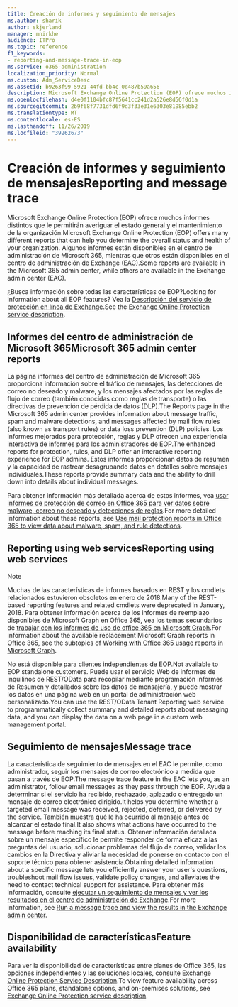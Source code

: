 ```yaml
---
title: Creación de informes y seguimiento de mensajes
ms.author: sharik
author: skjerland
manager: mnirkhe
audience: ITPro
ms.topic: reference
f1_keywords:
- reporting-and-message-trace-in-eop
ms.service: o365-administration
localization_priority: Normal
ms.custom: Adm_ServiceDesc
ms.assetid: b9263f99-5921-44fd-bb4c-0d487b59a656
description: Microsoft Exchange Online Protection (EOP) ofrece muchos informes distintos que le permitirán averiguar el estado general y el mantenimiento de la organización. Algunos informes están disponibles en el centro de administración de Microsoft 365, mientras que otros están disponibles en el centro de administración de Exchange (EAC).
ms.openlocfilehash: d4e0f1104bfc87f5641cc241d2a526e8d56f0d1a
ms.sourcegitcommit: 2b9f68f7731dfd6f9d3f33e31e6303e81985ebb2
ms.translationtype: MT
ms.contentlocale: es-ES
ms.lasthandoff: 11/26/2019
ms.locfileid: "39262673"
---
```

# <a name="reporting-and-message-trace"></a><span data-ttu-id="88790-104">Creación de informes y seguimiento de mensajes</span><span class="sxs-lookup"><span data-stu-id="88790-104">Reporting and message trace</span></span>

<span data-ttu-id="88790-105">Microsoft Exchange Online Protection (EOP) ofrece muchos informes distintos que le permitirán averiguar el estado general y el mantenimiento de la organización.</span><span class="sxs-lookup"><span data-stu-id="88790-105">Microsoft Exchange Online Protection (EOP) offers many different reports that can help you determine the overall status and health of your organization.</span></span> <span data-ttu-id="88790-106">Algunos informes están disponibles en el centro de administración de Microsoft 365, mientras que otros están disponibles en el centro de administración de Exchange (EAC).</span><span class="sxs-lookup"><span data-stu-id="88790-106">Some reports are available in the Microsoft 365 admin center, while others are available in the Exchange admin center (EAC).</span></span>

<span data-ttu-id="88790-107">¿Busca información sobre todas las características de EOP?</span><span class="sxs-lookup"><span data-stu-id="88790-107">Looking for information about all EOP features?</span></span> <span data-ttu-id="88790-108">Vea la [Descripción del servicio de protección en línea de Exchange](exchange-online-protection-service-description.md).</span><span class="sxs-lookup"><span data-stu-id="88790-108">See the [Exchange Online Protection service description](exchange-online-protection-service-description.md).</span></span>

## <a name="microsoft-365-admin-center-reports"></a><span data-ttu-id="88790-109">Informes del centro de administración de Microsoft 365</span><span class="sxs-lookup"><span data-stu-id="88790-109">Microsoft 365 admin center reports</span></span>

<span data-ttu-id="88790-110">La página informes del centro de administración de Microsoft 365 proporciona información sobre el tráfico de mensajes, las detecciones de correo no deseado y malware, y los mensajes afectados por las reglas de flujo de correo (también conocidas como reglas de transporte) o las directivas de prevención de pérdida de datos (DLP).</span><span class="sxs-lookup"><span data-stu-id="88790-110">The Reports page in the Microsoft 365 admin center provides information about message traffic, spam and malware detections, and messages affected by mail flow rules (also known as transport rules) or data loss prevention (DLP) policies.</span></span> <span data-ttu-id="88790-111">Los informes mejorados para protección, reglas y DLP ofrecen una experiencia interactiva de informes para los administradores de EOP.</span><span class="sxs-lookup"><span data-stu-id="88790-111">The enhanced reports for protection, rules, and DLP offer an interactive reporting experience for EOP admins.</span></span> <span data-ttu-id="88790-112">Estos informes proporcionan datos de resumen y la capacidad de rastrear desagrupando datos en detalles sobre mensajes individuales.</span><span class="sxs-lookup"><span data-stu-id="88790-112">These reports provide summary data and the ability to drill down into details about individual messages.</span></span>

<span data-ttu-id="88790-113">Para obtener información más detallada acerca de estos informes, vea [usar informes de protección de correo en Office 365 para ver datos sobre malware, correo no deseado y detecciones de reglas](https://docs.microsoft.com/exchange/monitoring/use-mail-protection-reports).</span><span class="sxs-lookup"><span data-stu-id="88790-113">For more detailed information about these reports, see [Use mail protection reports in Office 365 to view data about malware, spam, and rule detections](https://docs.microsoft.com/exchange/monitoring/use-mail-protection-reports).</span></span>

## <a name="reporting-using-web-services"></a><span data-ttu-id="88790-114">Reporting using web services</span><span class="sxs-lookup"><span data-stu-id="88790-114">Reporting using web services</span></span>

> [!NOTE]
> <span data-ttu-id="88790-115">Muchas de las características de informes basados en REST y los cmdlets relacionados estuvieron obsoletos en enero de 2018.</span><span class="sxs-lookup"><span data-stu-id="88790-115">Many of the REST-based reporting features and related cmdlets were deprecated in January, 2018.</span></span> <span data-ttu-id="88790-116">Para obtener información acerca de los informes de reemplazo disponibles de Microsoft Graph en Office 365, vea los temas secundarios de [trabajar con los informes de uso de office 365 en Microsoft Graph](https://go.microsoft.com/fwlink/p/?LinkID=865135).</span><span class="sxs-lookup"><span data-stu-id="88790-116">For information about the available replacement Microsoft Graph reports in Office 365, see the subtopics of [Working with Office 365 usage reports in Microsoft Graph](https://go.microsoft.com/fwlink/p/?LinkID=865135).</span></span>

<span data-ttu-id="88790-117">No está disponible para clientes independientes de EOP.</span><span class="sxs-lookup"><span data-stu-id="88790-117">Not available to EOP standalone customers.</span></span> <span data-ttu-id="88790-118">Puede usar el servicio Web de informes de inquilinos de REST/OData para recopilar mediante programación informes de Resumen y detallados sobre los datos de mensajería, y puede mostrar los datos en una página web en un portal de administración web personalizado.</span><span class="sxs-lookup"><span data-stu-id="88790-118">You can use the REST/OData Tenant Reporting web service to programmatically collect summary and detailed reports about messaging data, and you can display the data on a web page in a custom web management portal.</span></span>

## <a name="message-trace"></a><span data-ttu-id="88790-119">Seguimiento de mensajes</span><span class="sxs-lookup"><span data-stu-id="88790-119">Message trace</span></span>

<span data-ttu-id="88790-120">La característica de seguimiento de mensajes en el EAC le permite, como administrador, seguir los mensajes de correo electrónico a medida que pasan a través de EOP.</span><span class="sxs-lookup"><span data-stu-id="88790-120">The message trace feature in the EAC lets you, as an administrator, follow email messages as they pass through the EOP.</span></span> <span data-ttu-id="88790-121">Ayuda a determinar si el servicio ha recibido, rechazado, aplazado o entregado un mensaje de correo electrónico dirigido.</span><span class="sxs-lookup"><span data-stu-id="88790-121">It helps you determine whether a targeted email message was received, rejected, deferred, or delivered by the service.</span></span> <span data-ttu-id="88790-122">También muestra qué le ha ocurrido al mensaje antes de alcanzar el estado final.</span><span class="sxs-lookup"><span data-stu-id="88790-122">It also shows what actions have occurred to the message before reaching its final status.</span></span> <span data-ttu-id="88790-123">Obtener información detallada sobre un mensaje específico le permite responder de forma eficaz a las preguntas del usuario, solucionar problemas del flujo de correo, validar los cambios en la Directiva y aliviar la necesidad de ponerse en contacto con el soporte técnico para obtener asistencia.</span><span class="sxs-lookup"><span data-stu-id="88790-123">Obtaining detailed information about a specific message lets you efficiently answer your user's questions, troubleshoot mail flow issues, validate policy changes, and alleviates the need to contact technical support for assistance.</span></span> <span data-ttu-id="88790-124">Para obtener más información, consulte [ejecutar un seguimiento de mensajes y ver los resultados en el centro de administración de Exchange](https://docs.microsoft.com/exchange/monitoring/trace-an-email-message/run-a-message-trace-and-view-results).</span><span class="sxs-lookup"><span data-stu-id="88790-124">For more information, see [Run a message trace and view the results in the Exchange admin center](https://docs.microsoft.com/exchange/monitoring/trace-an-email-message/run-a-message-trace-and-view-results).</span></span>

## <a name="feature-availability"></a><span data-ttu-id="88790-125">Disponibilidad de características</span><span class="sxs-lookup"><span data-stu-id="88790-125">Feature availability</span></span>

<span data-ttu-id="88790-126">Para ver la disponibilidad de características entre planes de Office 365, las opciones independientes y las soluciones locales, consulte [Exchange Online Protection Service Description](exchange-online-protection-service-description.md).</span><span class="sxs-lookup"><span data-stu-id="88790-126">To view feature availability across Office 365 plans, standalone options, and on-premises solutions, see [Exchange Online Protection service description](exchange-online-protection-service-description.md).</span></span>
